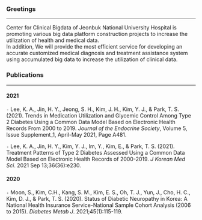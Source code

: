 ### Greetings

---

Center for Clinical Bigdata of Jeonbuk National University Hospital is promoting various big data platform construction projects to increase the utilization of health and medical data.  
In addition, We will provide the most efficient service for developing an accurate customized medical diagnosis and treatment assistance system using accumulated big data to increase the utilization of clinical data.

### Publications

---

#### 2021

`-` Lee, K. A., Jin, H. Y., Jeong, S. H., Kim, J. H., Kim, Y. J., & Park, T. S. (2021). Trends in Medication Utilization and Glycemic Control Among Type 2 Diabetes Using a Common Data Model Based on Electronic Health Records From 2000 to 2019. *Journal of the Endocrine Society*, Volume 5, Issue Supplement_1, April-May 2021, Page A481.

`-` Lee, K. A., Jin, H. Y., Kim, Y. J., Im, Y., Kim, E., & Park, T. S. (2021). Treatment Patterns of Type 2 Diabetes Assessed Using a Common Data Model Based on Electronic Health Records of 2000-2019. *J Korean Med Sci*. 2021 Sep 13;36(36):e230.

#### 2020

`-` Moon, S., Kim, C.H., Kang, S. M., Kim, E. S., Oh, T. J., Yun, J., Cho, H. C., Kim, D. J., & Park, T. S. (2020). Status of Diabetic Neuropathy in Korea: A National Health Insurance Service-National Sample Cohort Analysis (2006 to 2015). *Diabetes Metab J*. 2021;45(1):115-119.
